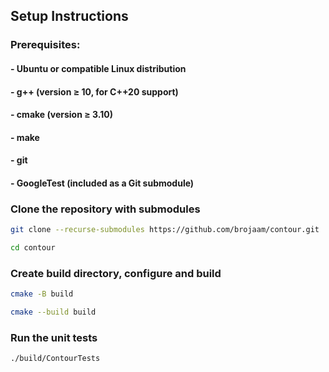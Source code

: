 ## Setup Instructions

### Prerequisites:
#### - Ubuntu or compatible Linux distribution
#### - g++ (version ≥ 10, for C++20 support)
#### - cmake (version ≥ 3.10)
#### - make
#### - git
#### - GoogleTest (included as a Git submodule)


### Clone the repository with submodules
```bash
git clone --recurse-submodules https://github.com/brojaam/contour.git

cd contour
```


### Create build directory, configure and build
```bash
cmake -B build

cmake --build build
```

### Run the unit tests
```bash
./build/ContourTests
```